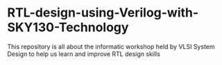 # RTL-design-using-Verilog-with-SKY130-Technology
This repository is all about the informatic workshop held by VLSI System Design to help us learn and improve RTL design skills
